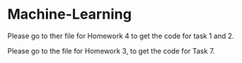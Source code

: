 # Machine-Learning

Please go to ther file for Homework 4 to get the code for task 1 and 2.

Please go to the file for Homework 3, to get the code for Task 7. 
